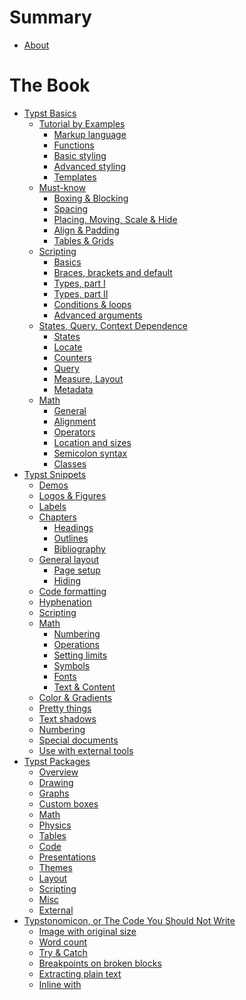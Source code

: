 # Summary
- [About](./about.md)

# The Book
- [Typst Basics](./basics/index.md)
  - [Tutorial by Examples](./basics/tutorial/index.md)
    - [Markup language](./basics/tutorial/markup.md)
    - [Functions](./basics/tutorial/functions.md)
    - [Basic styling](./basics/tutorial/basic_styling.md)
    - [Advanced styling](./basics/tutorial/advanced_styling.md)
    - [Templates](./basics/tutorial/templates.md)
  - [Must-know](./basics/must_know/index.md)
    - [Boxing & Blocking](./basics/must_know/box_block.md)
    - [Spacing](./basics/must_know/spacing.md)
    - [Placing, Moving, Scale & Hide](./basics/must_know/place.md)
    - [Align & Padding]()
    - [Tables & Grids]()
  - [Scripting](./basics/scripting/index.md)
    - [Basics](./basics/scripting/basics.md)
    - [Braces, brackets and default](./basics/scripting/braces.md)
    - [Types, part I](./basics/scripting/types.md)
    - [Types, part II](./basics/scripting/types_2.md)
    - [Conditions & loops]()
    - [Advanced arguments](./basics/scripting/arguments.md)
  - [States, Query, Context Dependence](./basics/states/index.md)
    - [States](./basics/states/states.md)
    - [Locate](./basics/states/locate.md)
    - [Counters](./basics/states/counters.md)
    - [Query](./basics/states/query.md)
    - [Measure, Layout]()
    - [Metadata]()
  - [Math]()
    - [General]()
    - [Alignment]()
    - [Operators]()
    - [Location and sizes]()
    - [Semicolon syntax]()
    - [Classes](./basics/math/classes.md)
- [Typst Snippets](./snippets/index.md)
  - [Demos]()
  - [Logos & Figures](./snippets/logos.md)
  - [Labels](./snippets/labels.md)
  - [Chapters]()
      - [Headings]()
      - [Outlines](./snippets/chapters/outlines.md)
      - [Bibliography]()
  - [General layout]()
    - [Page setup]()
    - [Hiding](./snippets/hiding.md)
  - [Code formatting](./snippets/code.md)
  - [Hyphenation]()
  - [Scripting](./snippets/scripting/index.md)
  - [Math]()
    - [Numbering](./snippets/math/numbering.md)
    - [Operations](./snippets/math/operations.md)
    - [Setting limits]()
    - [Symbols]() <!--TODO: emptyset, replacing-->
    - [Fonts](./snippets/math/fonts.md)
    - [Text & Content]()
  - [Color & Gradients]()
  - [Pretty things](./snippets/pretty.md)
  - [Text shadows](./snippets/text_shadows.md)
  - [Numbering](./snippets/numbering.md)
  - [Special documents](./snippets/special/index.md)
  - [Use with external tools](./snippets/external.md)
- [Typst Packages](./packages/index.md)
  - [Overview]()
  - [Drawing](./packages/drawing.md)
  - [Graphs](./packages/graphs.md)
  - [Custom boxes](./packages/boxes.md) <!--TODO: add note "for theorems look into math"-->
  - [Math](./packages/math.md)
  - [Physics](./packages/physics.md)
  - [Tables]()
  - [Code](./packages/code.md)
  - [Presentations]()
  - [Themes]()
  - [Layout](./packages/layout.md)
  - [Scripting]()
  - [Misc](./packages/misc.md)
  - [External](./packages/external.md)
- [Typstonomicon, or The Code You Should Not Write](./typstonomicon/index.md)
  - [Image with original size](./typstonomicon/original_image.md)
  - [Word count](./typstonomicon/word_count.md)
  - [Try & Catch](./typstonomicon/try_catch.md)
  - [Breakpoints on broken blocks](./typstonomicon/block_break.md)
  - [Extracting plain text](./typstonomicon/extract_plain_text.md)
  - [Inline with](./typstonomicon/inline_with.md)
